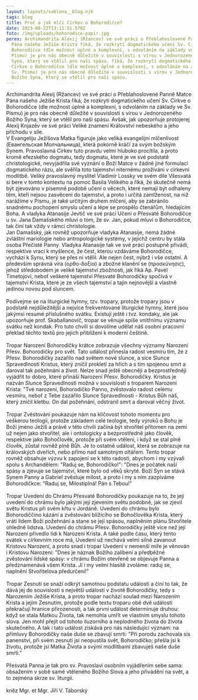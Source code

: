 ```yaml
---
layout: layouts/sablona__blog.njk
tags: blog
title: Proč a jak mlčí Církev o Bohorodičce?
date: 2023-08-22T13:11:51.570Z
foto: /img/uploads/bohorodice-papir.jpg
perex: Archimandrita Alexij (Ržancev) ve své práci o Přeblahoslovené Panně Matce
  Pána našeho Ježíše Krista říká, že rozkrytí dogmatického učení Sv. Církve o
  Bohorodičce (dle možnost úplné a komplexní, s odvoláním na základy ve Sv.
  Písmu) je pro nás obecně důležité v souvislosti s vírou v Jednorozeného Božího
  Syna, který se vtělil pro naši spásu. říká, že rozkrytí dogmatického učení Sv.
  Církve o Bohorodičce (dle možnost úplné a komplexní, s odvoláním na základy ve
  Sv. Písmu) je pro nás obecně důležité v souvislosti s vírou v Jednorozeného
  Božího Syna, který se vtělil pro naši spásu.
---
```

<!--StartFragment-->

Archimandrita Alexij (Ržancev) ve své práci o Přeblahoslovené Panně Matce Pána našeho Ježíše Krista říká, že rozkrytí dogmatického učení Sv. Církve o Bohorodičce (dle možnost úplné a komplexní, s odvoláním na základy ve Sv. Písmu) je pro nás obecně důležité v souvislosti s vírou v Jednorozeného Božího Syna, který se vtělil pro naši spásu. Avšak, jak upozorňuje protojerej Alexij Knjazěv ve své práci Veliké znamení Království nebeského a jeho příchodu v síle.\
V Evangeliju Ježíšova Matka figuruje jako veliká evangelijní mlčenlivost (Евангельская Молчальница), která pokorně kráčí za svým božským Synem. Pravoslavná Církev tuto pravdu velmi hluboko procítila, a proto kromě efezského dogmatu, tedy dogmatu, které je ve své podstatě christologické, nevyjádřila své vyznání o Boží Matce v žádné jiné formulaci dogmatického rázu, ale svěřila toto tajemství niternému prožívání v církevní modlitbě. Veliký pravoslavný myslitel Vladimír Lossky ve svém díle Všesvatá si bere v tomto kontextu na pomoc Basila Velikého a říká, že skutečně nemá být zjevováno v písemné podobě učení o věcech, které nemají být odhaleny těm, kteří nejsou zasvěceni do tajemství, a proto i určitá zamlženost, na niž narážíme v Písmu, je také určitým druhem mlčení, aby se zabránilo snadnému pochopení smyslu učení a lépe se prospělo čtenářům, hledajícím Boha. A vladyka Atanasije Jevtič ve své práci Učení o Přesvaté Bohorodičce u sv. Jana Damašského mluví o tom, že sv. Jan, pokud mluví o Bohorodičce, tak činí tak vždy v rámci christologie.\
Jan Damašský, jak rovněž upozorňuje vladyka Atanasije, nemá žádné zvláštní mariologie nebo antropologické systémy, v jejichž centru by stála osoba Přečisté Panny. Vladyka Atanasije tak ve své práci postupně přivádí, respektive vrací k myšlence, že čest, kterou vzdáváme Bohorodičce, vychází k Synu, který se přes ni vtělil. Ale nejen čest, nýbrž i vše ostatní. A především správná víra (ορθο-δοξία) a zbožné klanění se (προσκύνησις), jehož středobodem je veliké tajemství zbožnosti, jak říká Ap. Pavel Timetojovi, neboť veškeré tajemství Přesvaté Bohorodičky spočívá v tajemství Krista, které je ze všech tajemství a tajin nejnovější a vlastně jedinou novou pod sluncem.\
\
Podívejme se na liturgické hymny, tzv. tropary, protože tropary jsou v podstatě nejdůležitější a nejvíce frekventované liturgické hymny, které jsou jakýmsi resumé příslušného svátku. Existují ještě i tvz. kondaky, ale jak upozorňuje prof. Skaballanovič, tropar se věnuje spíše vnitřnímu významu svátku než kondak. Pro tuto chvíli si dovolíme udělat náš osobní pracovní překlad těchto textů pro jejich přiblížení k moderní češtině.\
\
Tropar Narození Bohorodičky krátce zobrazuje všechny významy Narození Přesv. Bohorodičky pro svět. Tato událost přinesla radost vesmíru tím, že z Přesv. Bohorodičky zazařilo nad světem nové slunce, a sice Slunce Spravedlnosti Kristus, který zničil prokletí za hřích a s tím spojenou smrt a daroval tak požehnání a život. Nelze snad ještě obecněji a bezprostředněji vyjádřit to dobro, které přináší Narození Přesv. Bohorodičky. Kristus je nazván Slunce Spravedlnosti možná v souvislosti s troparem Narození Krista: "Tvé narození, Bohorodičko Panno, zvěstovalo radost celému vesmíru, neboť z Tebe zazářilo Slunce Spravedlnosti - Kristus Bůh náš, který zničil kletbu. On dal požehnání, odstranil smrt a daroval věčný život.\
\
Tropar Zvěstování poukazuje nám na klíčovost tohoto momentu pro veškerou teologii, protože základem celé teologie, tedy výroků o Bohu je Boží jméno Ježíš a právě v této chvíli začíná být stvořitel přítomen na zemi už nejen jako stvořitel, ale i ontologicky a bezprostředně jako člověk, respektive jako Bohočlověk, protože při svém vtělení, i když se stal plně člověk, zůstal rovněž plně Bůh. Je to ostatně událost, která se zobrazuje na královských dveřích, nebo přímo nad samotným oltářem. Tento tropar rovněž obsahuje výzvu k zapojení se k této radosti, abychom i my vzývali spolu s Archandělem: "Raduj se, Bohorodičko!": "Dnes je počátek naší spásy a zjevuje se tajemství, které bylo od věků skryté. Boží Syn se stává Synem Panny a Gabriel zvěstuje milost, a proto i my s ním zazpíváme Bohorodičkce: "Raduj se, Milostiplná! Pán s Tebou!"\
\
Tropar Uvedení do Chrámu Přesvaté Bohorodičky poukazuje na to, že její uvedení do chrámu bylo jakými její zjevením světu podobně, jak se zjevil světu Kristus při svém křtu v Jordáně. Uvedení do chrámu bylo Bohorodiččino kázání a zvěstování blížícího se Bohočlověka Krista, který vrátí lidem Boží požehnání a stane se její spásou, naplněním plánu Stvořitele ohledně lidstva. Uvedení do chrámu Přesv. Bohorodičky ještě více než její Narození přivedlo lidi k Narození Krista. A také podle času, který tento svátek v církevním roce má, Uvedení už nechává velmi silně zavanout Kristovu Narození, a proto snad i tropar Uvedení v nemenší míře je věnován i Kristovu Narození: "Dnes je náznak Božího zalíbení a předběžné zvěstování lidské spásy: v chrámu Božím otevřeně se objevuje Panna a předznamenává všem Krista. Jí i my velmi hlasitě zvoláme: raduj se, naplnění Stvořitelova předurčení!"\
\
Tropar Zesnutí se snaží odkrýt samotnou podstatu události a činí to tak, že dává jej do souvislosti s největší událostí v životě Bohorodičky, tedy s Narozením Ježíše Krista, a proto tropar nachází soulad mezi Narozením Krista a jejím Zesnutím, protože podle textu troparu obě dvě události překračují hranice přirozenosti, a tak první událost determinuje druhou: když se stala Matkou Života, tak nemohla umřít ve vlastním smyslu tohoto slova. Jen mohl přejít od tohoto iluzorního a neplodného života do života skutečného. A tak i tato událost získává pro nás následující význam: na přímluvy Bohorodičky naše duše se zbavují smrti: "Při porodu zachovala sis panenství, při svém zesnutí jsi neopustila svět, Bohorodičko; přešla jsi k životu, protože jsi Matka Života a svými modlitbami zbavuješ naše duše smrti."\
\
Přesvatá Panna je tak pro sv. Pravoslaví osobním vyjádřením sebe sama: obsažením v sobě samé vtěleného Božího Slova a jeho přivádění na svět, a to zejména skrze sv. liturgii.\
\
kněz Mgr. et Mgr. Jiří V. Táborský

<!--EndFragment-->